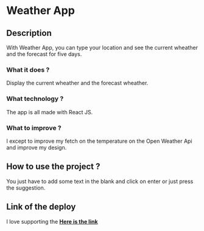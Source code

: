 # Weather App

## Description

With Weather App, you can type your location and see the current wheather and the forecast for five days.

### What it does ?

Display the current wheather and the forecast wheather.

### What technology ?

The app is all made with React JS.

### What to improve ?

I except to improve my fetch on the temperature on the Open Weather Api and improve my design.

## How to use the project ?

You just have to add some text in the blank and click on enter or just press the suggestion.

## Link of the deploy
I love supporting the **[Here is the link](https://charming-cassata-2d9ec5.netlify.app/)**
